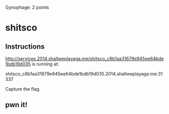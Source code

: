Gynophage: 2 points   

# shitsco  

## Instructions  

http://services.2014.shallweplayaga.me/shitsco_c8b1aa31679e945ee64bde1bdb19d035 is running at:   

shitsco_c8b1aa31679e945ee64bde1bdb19d035.2014.shallweplayaga.me:31337   

Capture the flag.  

## pwn it!  


